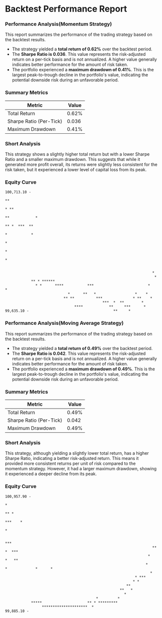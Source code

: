 # Backtest Performance Report

### Performance Analysis(Momentum Strategy)

This report summarizes the performance of the trading strategy based on the backtest results.

- The strategy yielded a **total return of 0.62%** over the backtest period.
- The **Sharpe Ratio is 0.036**. This value represents the risk-adjusted return on a per-tick basis and is not annualized. A higher value generally indicates better performance for the amount of risk taken.
- The portfolio experienced a **maximum drawdown of 0.41%**. This is the largest peak-to-trough decline in the portfolio's value, indicating the potential downside risk during an unfavorable period.

### Summary Metrics

| Metric                   | Value            |
|--------------------------|------------------|
| Total Return             | 0.62%       |
| Sharpe Ratio (Per-Tick)  | 0.036        |
| Maximum Drawdown         | 0.41%   |

### Short Analysis

This strategy shows a slightly higher total return but with a lower Sharpe Ratio and a smaller maximum drawdown. This suggests that while it generated more profit overall, its returns were slightly less consistent for the risk taken, but it experienced a lower level of capital loss from its peak.

### Equity Curve

```
100,713.10 -                                                                                
                                                                                      **    
                                                                                        * **
                                                                           **            *  
                                                                       ** *  ***  **        
                                                                         *           *      
                                                                                *           
                                                                                 *          
                                                                                    *       
                                                                                            
                                                                                            
                                                                    *                       
                                                                     *                      
            ** * ******                                                                     
              * *      ****           ***                         *   *                     
                             *      **   *                  *    *                          
                           ** **          ***              * **    *                        
                                             ***  *  **        *                            
                                ****            **     ***      *                           
99,635.10 -                                       **     *                                 
```

### Performance Analysis(Moving Average Strategy)

This report summarizes the performance of the trading strategy based on the backtest results.

- The strategy yielded a **total return of 0.49%** over the backtest period.
- The **Sharpe Ratio is 0.042**. This value represents the risk-adjusted return on a per-tick basis and is not annualized. A higher value generally indicates better performance for the amount of risk taken.
- The portfolio experienced a **maximum drawdown of 0.49%**. This is the largest peak-to-trough decline in the portfolio's value, indicating the potential downside risk during an unfavorable period.

### Summary Metrics

| Metric                   | Value            |
|--------------------------|------------------|
| Total Return             | 0.49%       |
| Sharpe Ratio (Per-Tick)  | 0.042        |
| Maximum Drawdown         | 0.49%   |

### Short Analysis

This strategy, although yielding a slightly lower total return, has a higher Sharpe Ratio, indicating a better risk-adjusted return. This means it provided more consistent returns per unit of risk compared to the momentum strategy. However, it had a larger maximum drawdown, showing it experienced a deeper decline from its peak.


### Equity Curve

```
100,957.90 -                                                                                
                                                                            *               
                                                                          ** *              
                                                                       ***    *             
                                                                               *            
                                                                                            
                                                                                ***         
                                                                    **             *  ***   
                                                                  *                  *   ** 
                                                                 *    *             *      *
                                                                   *                        
                                                            * ***                           
                                                           * *                              
                                                        **                                  
                                                     **   *                                 
                                                       *                                    
                                          *         *                                       
            *****                     ** * *********                                        
                 *********************  *                                                   
99,885.10 -                                                                                
```